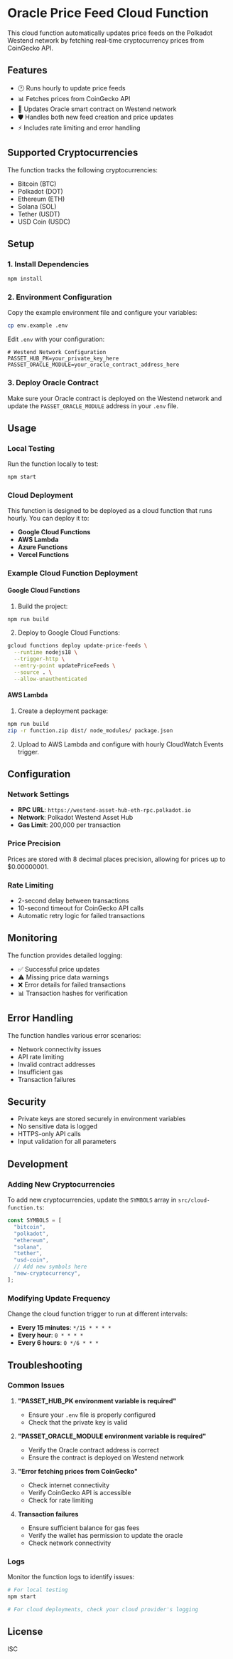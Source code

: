 # Oracle Price Feed Cloud Function

This cloud function automatically updates price feeds on the Polkadot Westend network by fetching real-time cryptocurrency prices from CoinGecko API.

## Features

- 🕐 Runs hourly to update price feeds
- 📊 Fetches prices from CoinGecko API
- 🔗 Updates Oracle smart contract on Westend network
- 🛡️ Handles both new feed creation and price updates
- ⚡ Includes rate limiting and error handling

## Supported Cryptocurrencies

The function tracks the following cryptocurrencies:

- Bitcoin (BTC)
- Polkadot (DOT)
- Ethereum (ETH)
- Solana (SOL)
- Tether (USDT)
- USD Coin (USDC)

## Setup

### 1. Install Dependencies

```bash
npm install
```

### 2. Environment Configuration

Copy the example environment file and configure your variables:

```bash
cp env.example .env
```

Edit `.env` with your configuration:

```env
# Westend Network Configuration
PASSET_HUB_PK=your_private_key_here
PASSET_ORACLE_MODULE=your_oracle_contract_address_here
```

### 3. Deploy Oracle Contract

Make sure your Oracle contract is deployed on the Westend network and update the `PASSET_ORACLE_MODULE` address in your `.env` file.

## Usage

### Local Testing

Run the function locally to test:

```bash
npm start
```

### Cloud Deployment

This function is designed to be deployed as a cloud function that runs hourly. You can deploy it to:

- **Google Cloud Functions**
- **AWS Lambda**
- **Azure Functions**
- **Vercel Functions**

### Example Cloud Function Deployment

#### Google Cloud Functions

1. Build the project:

```bash
npm run build
```

2. Deploy to Google Cloud Functions:

```bash
gcloud functions deploy update-price-feeds \
  --runtime nodejs18 \
  --trigger-http \
  --entry-point updatePriceFeeds \
  --source . \
  --allow-unauthenticated
```

#### AWS Lambda

1. Create a deployment package:

```bash
npm run build
zip -r function.zip dist/ node_modules/ package.json
```

2. Upload to AWS Lambda and configure with hourly CloudWatch Events trigger.

## Configuration

### Network Settings

- **RPC URL**: `https://westend-asset-hub-eth-rpc.polkadot.io`
- **Network**: Polkadot Westend Asset Hub
- **Gas Limit**: 200,000 per transaction

### Price Precision

Prices are stored with 8 decimal places precision, allowing for prices up to $0.00000001.

### Rate Limiting

- 2-second delay between transactions
- 10-second timeout for CoinGecko API calls
- Automatic retry logic for failed transactions

## Monitoring

The function provides detailed logging:

- ✅ Successful price updates
- ⚠️ Missing price data warnings
- ❌ Error details for failed transactions
- 📊 Transaction hashes for verification

## Error Handling

The function handles various error scenarios:

- Network connectivity issues
- API rate limiting
- Invalid contract addresses
- Insufficient gas
- Transaction failures

## Security

- Private keys are stored securely in environment variables
- No sensitive data is logged
- HTTPS-only API calls
- Input validation for all parameters

## Development

### Adding New Cryptocurrencies

To add new cryptocurrencies, update the `SYMBOLS` array in `src/cloud-function.ts`:

```typescript
const SYMBOLS = [
  "bitcoin",
  "polkadot",
  "ethereum",
  "solana",
  "tether",
  "usd-coin",
  // Add new symbols here
  "new-cryptocurrency",
];
```

### Modifying Update Frequency

Change the cloud function trigger to run at different intervals:

- **Every 15 minutes**: `*/15 * * * *`
- **Every hour**: `0 * * * *`
- **Every 6 hours**: `0 */6 * * *`

## Troubleshooting

### Common Issues

1. **"PASSET_HUB_PK environment variable is required"**

   - Ensure your `.env` file is properly configured
   - Check that the private key is valid

2. **"PASSET_ORACLE_MODULE environment variable is required"**

   - Verify the Oracle contract address is correct
   - Ensure the contract is deployed on Westend network

3. **"Error fetching prices from CoinGecko"**

   - Check internet connectivity
   - Verify CoinGecko API is accessible
   - Check for rate limiting

4. **Transaction failures**
   - Ensure sufficient balance for gas fees
   - Verify the wallet has permission to update the oracle
   - Check network connectivity

### Logs

Monitor the function logs to identify issues:

```bash
# For local testing
npm start

# For cloud deployments, check your cloud provider's logging
```

## License

ISC
